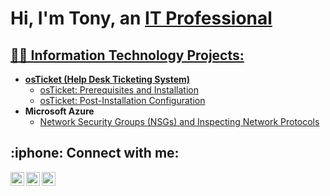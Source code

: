 <h1>Hi, I'm Tony, an <a href="https://www.linkedin.com/in/tc4815/">IT Professional</h1>

<h2>👨‍💻 Information Technology Projects:</h2>

- <b>osTicket (Help Desk Ticketing System)</b>
  - [osTicket: Prerequisites and Installation](https://github.com/tc4815/osticket-prereqs)
  - [osTicket: Post-Installation Configuration](https://github.com/tc4815/post-install-config)
- <b>Microsoft Azure</b>
  - [Network Security Groups (NSGs) and Inspecting Network Protocols](https://github.com/tc4815/azure-network-protocols)

<h2> :iphone: Connect with me:</h2>


[<img align="left" alt="Tony | LinkedIn" width="22px" src="https://cdn.jsdelivr.net/npm/simple-icons@v3/icons/linkedin.svg" />][linkedin]
[<img align="left" alt="Tony | Instagram" width="22px" src="https://cdn.jsdelivr.net/npm/simple-icons@v3/icons/instagram.svg" />][instagram]
<img align="left" alt="Tony | Drive" width="22px" src="https://cdn.jsdelivr.net/npm/simple-icons@3.13.0/icons/googledrive.svg" /> 


[instagram]: https://www.instagram.com/_t_craig/?hl=en
[linkedin]: https://linkedin.com/in/tc4815
